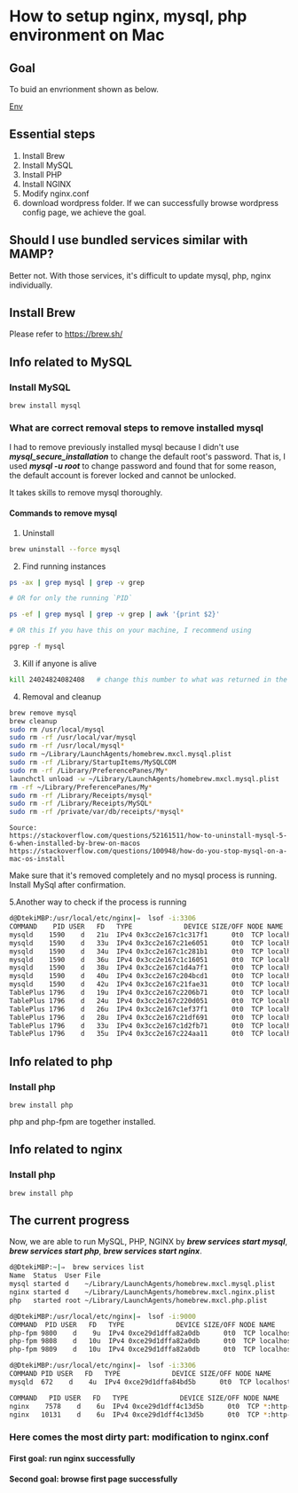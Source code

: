 # How to setup nginx, mysql, php environment on Mac
## Goal
To buid an envrionment shown as below.

[Env](./final.png)

## Essential steps
1. Install Brew
2. Install MySQL
3. Install PHP
4. Install NGINX
5. Modify nginx.conf
6. download wordpress folder. If we can successfully browse wordpress config page, we achieve the goal.

## Should I use bundled services similar with MAMP?
Better not. With those services, it's difficult to update mysql, php, nginx individually.
## Install Brew
Please refer to https://brew.sh/
## Info related to MySQL
### Install MySQL
```console
brew install mysql
```
### What are correct removal steps to remove installed mysql
I had to remove previously installed mysql because I didn't use ***mysql_secure_installation*** to change the default root's password. That is, I used ***mysql -u root*** to change password and found that for some reason, the default account is forever locked and cannot be unlocked.

It takes skills to remove mysql thoroughly. 

#### Commands to remove mysql
1. Uninstall
```sh
brew uninstall --force mysql
```
2. Find running instances
```sh
ps -ax | grep mysql | grep -v grep

# OR for only the running `PID`

ps -ef | grep mysql | grep -v grep | awk '{print $2}'

# OR this If you have this on your machine, I recommend using 

pgrep -f mysql
```
3. Kill if anyone is alive
```sh
kill 24024824082408   # change this number to what was returned in the grep 
```

4. Removal and cleanup
```sh
brew remove mysql
brew cleanup
sudo rm /usr/local/mysql
sudo rm -rf /usr/local/var/mysql
sudo rm -rf /usr/local/mysql*
sudo rm ~/Library/LaunchAgents/homebrew.mxcl.mysql.plist
sudo rm -rf /Library/StartupItems/MySQLCOM
sudo rm -rf /Library/PreferencePanes/My*
launchctl unload -w ~/Library/LaunchAgents/homebrew.mxcl.mysql.plist
rm -rf ~/Library/PreferencePanes/My*
sudo rm -rf /Library/Receipts/mysql*
sudo rm -rf /Library/Receipts/MySQL*
sudo rm -rf /private/var/db/receipts/*mysql*
```
```
Source: 
https://stackoverflow.com/questions/52161511/how-to-uninstall-mysql-5-6-when-installed-by-brew-on-macos
https://stackoverflow.com/questions/100948/how-do-you-stop-mysql-on-a-mac-os-install
```
Make sure that it's removed completely and no mysql process is running. Install MySql after confirmation.  
 
5.Another way to check if the process is running
```sh
d@DtekiMBP:/usr/local/etc/nginx|⇒  lsof -i:3306
COMMAND    PID USER   FD   TYPE             DEVICE SIZE/OFF NODE NAME
mysqld    1590    d   21u  IPv4 0x3cc2e167c1c317f1      0t0  TCP localhost:mysql (LISTEN)
mysqld    1590    d   33u  IPv4 0x3cc2e167c21e6051      0t0  TCP localhost:mysql->localhost:50184 (ESTABLISHED)
mysqld    1590    d   34u  IPv4 0x3cc2e167c1c281b1      0t0  TCP localhost:mysql->localhost:50187 (ESTABLISHED)
mysqld    1590    d   36u  IPv4 0x3cc2e167c1c16051      0t0  TCP localhost:mysql->localhost:50188 (ESTABLISHED)
mysqld    1590    d   38u  IPv4 0x3cc2e167c1d4a7f1      0t0  TCP localhost:mysql->localhost:50189 (ESTABLISHED)
mysqld    1590    d   40u  IPv4 0x3cc2e167c204bcd1      0t0  TCP localhost:mysql->localhost:50193 (ESTABLISHED)
mysqld    1590    d   42u  IPv4 0x3cc2e167c21fae31      0t0  TCP localhost:mysql->localhost:50731 (ESTABLISHED)
TablePlus 1796    d   19u  IPv4 0x3cc2e167c2206b71      0t0  TCP localhost:50184->localhost:mysql (ESTABLISHED)
TablePlus 1796    d   24u  IPv4 0x3cc2e167c220d051      0t0  TCP localhost:50187->localhost:mysql (ESTABLISHED)
TablePlus 1796    d   26u  IPv4 0x3cc2e167c1ef37f1      0t0  TCP localhost:50188->localhost:mysql (ESTABLISHED)
TablePlus 1796    d   28u  IPv4 0x3cc2e167c21df691      0t0  TCP localhost:50189->localhost:mysql (ESTABLISHED)
TablePlus 1796    d   33u  IPv4 0x3cc2e167c1d2fb71      0t0  TCP localhost:50731->localhost:mysql (ESTABLISHED)
TablePlus 1796    d   35u  IPv4 0x3cc2e167c224aa11      0t0  TCP localhost:50193->localhost:mysql (ESTABLISHED)
```
## Info related to php
### Install php
```console
brew install php
```
php and php-fpm are together installed.

## Info related to nginx
### Install php
```console
brew install php
```
## The current progress
Now, we are able to run MySQL, PHP, NGINX by ***brew services start mysql***, ***brew services start php***, ***brew services start nginx***.
```sh
d@DtekiMBP:~|⇒  brew services list
Name  Status  User File
mysql started d    ~/Library/LaunchAgents/homebrew.mxcl.mysql.plist
nginx started d    ~/Library/LaunchAgents/homebrew.mxcl.nginx.plist
php   started root ~/Library/LaunchAgents/homebrew.mxcl.php.plist
```
```sh
d@DtekiMBP:/usr/local/etc/nginx|⇒  lsof -i:9000
COMMAND  PID USER   FD   TYPE             DEVICE SIZE/OFF NODE NAME
php-fpm 9800    d    9u  IPv4 0xce29d1dffa82a0db      0t0  TCP localhost:cslistener (LISTEN)
php-fpm 9808    d   10u  IPv4 0xce29d1dffa82a0db      0t0  TCP localhost:cslistener (LISTEN)
php-fpm 9809    d   10u  IPv4 0xce29d1dffa82a0db      0t0  TCP localhost:cslistener (LISTEN)
```

```sh
d@DtekiMBP:/usr/local/etc/nginx|⇒  lsof -i:3306
COMMAND PID USER   FD   TYPE             DEVICE SIZE/OFF NODE NAME
mysqld  672    d    4u  IPv4 0xce29d1dffa84bd5b      0t0  TCP localhost:mysql (LISTEN)
```

```sh
COMMAND   PID USER   FD   TYPE             DEVICE SIZE/OFF NODE NAME
nginx    7578    d    6u  IPv4 0xce29d1dff4c13d5b      0t0  TCP *:http-alt (LISTEN)
nginx   10131    d    6u  IPv4 0xce29d1dff4c13d5b      0t0  TCP *:http-alt (LISTEN)
```


### Here comes the most dirty part: modification to nginx.conf
#### First goal: run nginx successfully
#### Second goal: browse first page successfully

